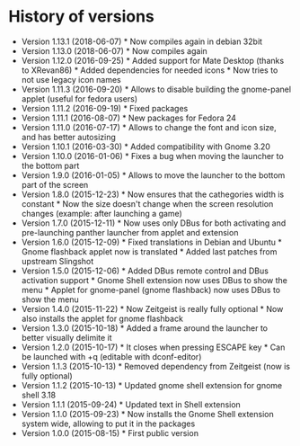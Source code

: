 # History of versions

* Version 1.13.1 (2018-06-07)
      * Now compiles again in debian 32bit
* Version 1.13.0 (2018-06-07)
      * Now compiles again
* Version 1.12.0 (2016-09-25)
      * Added support for Mate Desktop (thanks to XRevan86)
      * Added dependencies for needed icons
      * Now tries to not use legacy icon names
* Version 1.11.3 (2016-09-20)
      * Allows to disable building the gnome-panel applet (useful for fedora users)
* Version 1.11.2 (2016-09-19)
      * Fixed packages
* Version 1.11.1 (2016-08-07)
      * New packages for Fedora 24
* Version 1.11.0 (2016-07-17)
      * Allows to change the font and icon size, and has better autosizing
* Version 1.10.1 (2016-03-30)
      * Added compatibility with Gnome 3.20
* Version 1.10.0 (2016-01-06)
      * Fixes a bug when moving the launcher to the bottom part
* Version 1.9.0 (2016-01-05)
      * Allows to move the launcher to the bottom part of the screen
* Version 1.8.0 (2015-12-23)
      * Now ensures that the cathegories width is constant
      * Now the size doesn't change when the screen resolution changes (example: after launching a game)
* Version 1.7.0 (2015-12-11)
      * Now uses only DBus for both activating and pre-launching panther launcher from applet and extension
* Version 1.6.0 (2015-12-09)
      * Fixed translations in Debian and Ubuntu
      * Gnome flashback applet now is translated
      * Added last patches from upstream Slingshot
* Version 1.5.0 (2015-12-06)
      * Added DBus remote control and DBus activation support
      * Gnome Shell extension now uses DBus to show the menu
      * Applet for gnome-panel (gnome flashback) now uses DBus to show the menu
* Version 1.4.0 (2015-11-22)
      * Now Zeitgeist is really fully optional
      * Now also installs the applet for gnome flashback
* Version 1.3.0 (2015-10-18)
      * Added a frame around the launcher to better visually delimite it
* Version 1.2.0 (2015-10-17)
      * It closes when pressing ESCAPE key
      * Can be launched with <Super>+q (editable with dconf-editor)
* Version 1.1.3 (2015-10-13)
      * Removed dependency from Zeitgeist (now is fully optional)
* Version 1.1.2 (2015-10-13)
      * Updated gnome shell extension for gnome shell 3.18
* Version 1.1.1 (2015-09-24)
      * Updated text in Shell extension
* Version 1.1.0 (2015-09-23)
      * Now installs the Gnome Shell extension system wide, allowing to put it in the packages
* Version 1.0.0 (2015-08-15)
      * First public version

